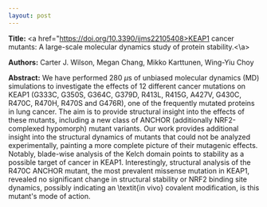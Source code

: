 ```yaml
---
layout: post
---
```


<b>Title:</b>
<a href="https://doi.org/10.3390/ijms22105408>KEAP1 cancer mutants: A large-scale molecular dynamics study of protein stability.<\a>

<b>Authors:</b>
Carter J. Wilson, Megan Chang, Mikko Karttunen, Wing-Yiu Choy

<b>Abstract:</b>
We have performed 280 $\mu$s of unbiased molecular dynamics (MD) simulations to investigate the effects of 12 different cancer mutations on KEAP1 (G333C, G350S, G364C, G379D, R413L, R415G, A427V, G430C, R470C, R470H, R470S and G476R), one of the frequently mutated proteins in lung cancer. The aim is to provide structural insight into the effects of these mutants, including a new class of ANCHOR (additionally NRF2-complexed hypomorph) mutant variants. Our work provides additional insight into the structural dynamics of mutants that could not be analyzed experimentally, painting a more complete picture of their mutagenic effects. Notably, blade-wise analysis of the Kelch domain points to stability as a possible target of cancer in KEAP1. Interestingly, structural analysis of the R470C ANCHOR mutant, the most prevalent missense mutation in KEAP1, revealed no significant change in structural stability or NRF2 binding site dynamics, possibly indicating an \textit{in vivo} covalent modification, is this mutant's mode of action.
